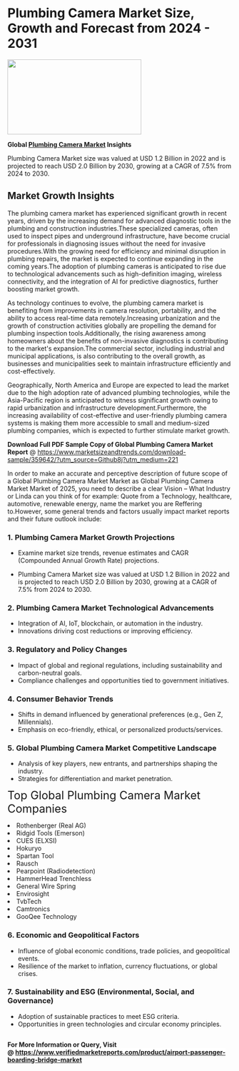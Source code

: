 <H1>Plumbing Camera Market Size, Growth and Forecast from 2024 - 2031</H1><img class="aligncenter size-medium wp-image-584254" src="https://thirdeyenews.in/wp-content/uploads/2024/09/Global-Market-Research-300x168.jpeg" alt="" width="300" height="168" /><p><strong>Global&nbsp;<a href="https://www.marketsizeandtrends.com/download-sample/359642/?utm_source=Github8j?utm_medium=221">Plumbing Camera Market</a> Insights</strong></p><p>Plumbing Camera Market size was valued at USD 1.2 Billion in 2022 and is projected to reach USD 2.0 Billion by 2030, growing at a CAGR of 7.5% from 2024 to 2030.</p><p><h2>Market Growth Insights</h2> <p>The plumbing camera market has experienced significant growth in recent years, driven by the increasing demand for advanced diagnostic tools in the plumbing and construction industries.These specialized cameras, often used to inspect pipes and underground infrastructure, have become crucial for professionals in diagnosing issues without the need for invasive procedures.With the growing need for efficiency and minimal disruption in plumbing repairs, the market is expected to continue expanding in the coming years.The adoption of plumbing cameras is anticipated to rise due to technological advancements such as high-definition imaging, wireless connectivity, and the integration of AI for predictive diagnostics, further boosting market growth.</p> <p>As technology continues to evolve, the plumbing camera market is benefiting from improvements in camera resolution, portability, and the ability to access real-time data remotely.Increasing urbanization and the growth of construction activities globally are propelling the demand for plumbing inspection tools.Additionally, the rising awareness among homeowners about the benefits of non-invasive diagnostics is contributing to the market's expansion.The commercial sector, including industrial and municipal applications, is also contributing to the overall growth, as businesses and municipalities seek to maintain infrastructure efficiently and cost-effectively.</p> <p>Geographically, North America and Europe are expected to lead the market due to the high adoption rate of advanced plumbing technologies, while the Asia-Pacific region is anticipated to witness significant growth owing to rapid urbanization and infrastructure development.Furthermore, the increasing availability of cost-effective and user-friendly plumbing camera systems is making them more accessible to small and medium-sized plumbing companies, which is expected to further stimulate market growth.</p> <p><span class=""><strong>Download Full PDF Sample Copy of Global Plumbing Camera Market Report</strong> @ <a href="https://www.marketsizeandtrends.com/download-sample/359642/?utm_source=Github8j?utm_medium=221" target="_blank">https://www.marketsizeandtrends.com/download-sample/359642/?utm_source=Github8j?utm_medium=221</a></span></p><p>In order to make an accurate and perceptive description of future scope of a Global&nbsp;Plumbing Camera Market Market as Global&nbsp;Plumbing Camera Market Market of 2025, you need to describe a clear Vision &ndash; What Industry or Linda can you think of for example: Quote from a Technology, healthcare, automotive, renewable energy, name the market you are Reffering to.However, some general trends and factors usually impact market reports and their future outlook include:</p><h3>1.&nbsp;<strong>Plumbing Camera Market Growth Projections</strong></h3><ul><li>Examine market size trends, revenue estimates and CAGR (Compounded Annual Growth Rate) projections.</li><li><p>Plumbing Camera Market size was valued at USD 1.2 Billion in 2022 and is projected to reach USD 2.0 Billion by 2030, growing at a CAGR of 7.5% from 2024 to 2030.</p></li></ul><h3>2.&nbsp;<strong>Plumbing Camera Market Technological Advancements</strong></h3><ul><li>Integration of AI, IoT, blockchain, or automation in the industry.</li><li>Innovations driving cost reductions or improving efficiency.</li></ul><h3>3.&nbsp;<strong>Regulatory and Policy Changes</strong></h3><ul><li>Impact of global and regional regulations, including sustainability and carbon-neutral goals.</li><li>Compliance challenges and opportunities tied to government initiatives.</li></ul><h3>4.&nbsp;<strong>Consumer Behavior Trends</strong></h3><ul><li>Shifts in demand influenced by generational preferences (e.g., Gen Z, Millennials).</li><li>Emphasis on eco-friendly, ethical, or personalized products/services.</li></ul><h3>5.&nbsp;<strong>Global Plumbing Camera Market Competitive Landscape</strong></h3><ul><li>Analysis of key players, new entrants, and partnerships shaping the industry.</li><li>Strategies for differentiation and market penetration.</li></ul><p data-pm-slice="1 1 []"><span style="color: inherit; font-family: inherit; font-size: 25px;">Top Global Plumbing Camera Market Companies</span></p><div class="" data-test-id=""><p><li>Rothenberger (Real AG)</li><li> Ridgid Tools (Emerson)</li><li> CUES (ELXSI)</li><li> Hokuryo</li><li> Spartan Tool</li><li> Rausch</li><li> Pearpoint (Radiodetection)</li><li> HammerHead Trenchless</li><li> General Wire Spring</li><li> Envirosight</li><li> TvbTech</li><li> Camtronics</li><li> GooQee Technology</li></p></div><h3>6.&nbsp;<strong>Economic and Geopolitical Factors</strong></h3><ul><li>Influence of global economic conditions, trade policies, and geopolitical events.</li><li>Resilience of the market to inflation, currency fluctuations, or global crises.</li></ul><h3>7.&nbsp;<strong>Sustainability and ESG (Environmental, Social, and Governance)</strong></h3><ul><li>Adoption of sustainable practices to meet ESG criteria.</li><li>Opportunities in green technologies and circular economy principles.</li></ul><h2><strong style="font-size: 14px;">For More Information or Query, Visit @&nbsp;</strong><a style="background-color: #ffffff; font-size: 14px;" href="https://www.marketsizeandtrends.com/report/plumbing-camera-market/" target="_blank">https://www.verifiedmarketreports.com/product/airport-passenger-boarding-bridge-market</a></h2>